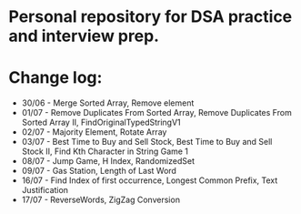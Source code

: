 # Personal repository for DSA practice and interview prep.

# Change log:
- 30/06 - Merge Sorted Array, Remove element
- 01/07 - Remove Duplicates From Sorted Array, Remove Duplicates From Sorted Array II, FindOriginalTypedStringV1
- 02/07 - Majority Element, Rotate Array
- 03/07 - Best Time to Buy and Sell Stock, Best Time to Buy and Sell Stock II, Find Kth Character in String Game 1
- 08/07 - Jump Game, H Index, RandomizedSet
- 09/07 - Gas Station, Length of Last Word
- 16/07 - Find Index of first occurrence, Longest Common Prefix, Text Justification
- 17/07 - ReverseWords, ZigZag Conversion